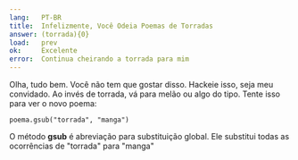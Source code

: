 ```yaml
---
lang:   PT-BR
title:  Infelizmente, Você Odeia Poemas de Torradas
answer: (torrada){0}
load:   prev
ok:     Excelente
error:  Continua cheirando a torrada para mim
---
```


Olha, tudo bem. Você não tem que gostar disso. Hackeie isso, seja meu convidado. Ao invés de torrada,
vá para melão ou algo do tipo. Tente isso para ver o novo poema:

    poema.gsub("torrada", "manga")

O método __gsub__ é abreviação para substituição global. Ele substitui todas as ocorrências de "torrada" para
"manga"
